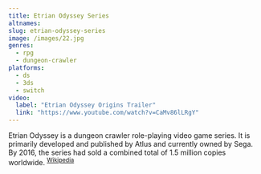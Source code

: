 ```yaml
---
title: Etrian Odyssey Series
altnames:
slug: etrian-odyssey-series
image: /images/22.jpg
genres:
  - rpg
  - dungeon-crawler
platforms:
  - ds
  - 3ds
  - switch
video:
  label: "Etrian Odyssey Origins Trailer"
  link: "https://www.youtube.com/watch?v=CaMv86lLRgY"
---
```


Etrian Odyssey is a dungeon crawler role-playing video game series. It is primarily developed and published by Atlus and currently owned by Sega. By 2016, the series had sold a combined total of 1.5 million copies worldwide. <sup>[Wikipedia](https://en.wikipedia.org/wiki/Etrian_Odyssey)</sup>
